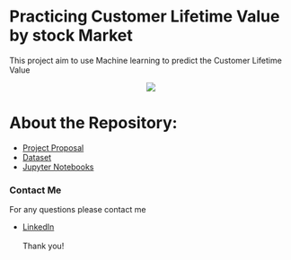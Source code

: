 # Practicing Customer Lifetime Value by stock Market
This project aim to use Machine learning to predict the Customer Lifetime Value

<p align="center" width="100%">
<img src="https://www.intuition.com/wp-content/uploads/2020/09/stock-market-investment-graph-with-indicator-and-volume-data-picture-id1168095013.jpg"/>
</p>


# About the Repository:
- [Project Proposal](https://github.com/Mashael999/Cardiovascular-Disease-Classification-Project/tree/main/Proposal)
- [Dataset](https://github.com/Mashael999/Cardiovascular-Disease-Classification-Project/tree/main/Dataset)
- [Jupyter Notebooks](https://github.com/Mashael999/Cardiovascular-Disease-Classification-Project/blob/main/Code/Cardiovascular_Disease_dataset%20(2).ipynb)

### Contact Me
For any questions please contact me <br/>
- [LinkedIn](https://www.linkedin.com/in/mashael-a-56b884220/)
<br/><br/>
Thank you!
